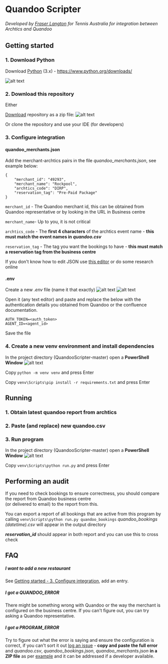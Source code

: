 # Quandoo Scripter
###### Developed by [Fraser Langton](https://github.com/fraser-langton) for Tennis Australia for integration between Archtics and Quandoo


## Getting started

### 1. Download Python
Download [Python](https://www.python.org/downloads/) (3.x) - https://www.python.org/downloads/

![alt text](https://i.ibb.co/ygr9F0c/Capture.png)


### 2. Download this repository
Either

[Download](https://github.com/fraser-langton/QuandooScripter/archive/master.zip) repository as a zip file:
![alt text](https://i.ibb.co/6wQHt2L/Screenshot-2021-03-05-111248.png)

Or clone the repository and use your IDE (for developers)


### 3. Configure integration
#### quandoo_merchants.json
Add the merchant-archtics pairs in the file _quandoo_merchants.json_, see example below:
```
{
    "merchant_id": "49293",
    "merchant_name": "Rockpool",
    "archtics_code": "DIRP",
    "reservation_tag": "Pre-Paid Package"
}
```
`merchant_id` - The Quandoo merchant id, this can be obtained from Quandoo representative or by looking in the URL 
in Business centre

`merchant_name`- Up to you, it is not critical

`archtics_code` - The **first 4 characters** of the archtics event name - **this must match the event names in _quandoo.csv_**

`reservation_tag` - The tag you want the bookings to have - **this must match a reservation tag from the business centre**

If you don't know how to edit JSON use [this editor](https://jsoneditoronline.org/) or do some research online


#### .env
Create a new _.env_ file (name it that exactly)
![alt text](https://i.ibb.co/mXzC7kj/Screenshot-2021-03-05-125447.png)
![alt text](https://i.ibb.co/nCDmKFt/Screenshot-2021-03-05-125518.png)
 
Open it (any text editor) and paste and replace the below with the authentication details you 
obtained from Quandoo or the confluence documentation.
```
AUTH_TOKEN=<auth_token>
AGENT_ID=<agent_id>
```
Save the file

### 4. Create a new venv environment and install dependencies
In the project directory (QuandooScripter-master) open a **PowerShell Window** 
![alt text](https://i.ibb.co/fn2QFd7/Screenshot-2021-03-05-135829.png)

Copy `python -m venv venv` and press Enter

Copy `venv\Scripts\pip install -r requirements.txt` and press Enter


## Running

### 1. Obtain latest quandoo report from archtics

### 2. Paste (and replace) new quandoo.csv

### 3. Run program
In the project directory (QuandooScripter-master) open a **PowerShell Window** 
![alt text](https://i.ibb.co/fn2QFd7/Screenshot-2021-03-05-135829.png)

Copy `venv\Scripts\python run.py` and press Enter


## Performing an audit

If you need to check bookings to ensure correctness, you should compare the report from Quandoo business centre  
(or delivered to email) to the report from this. 

You can export a report of all bookings that are active from this program by calling 
`venv\Scripts\python run.py quandoo_bookings` _quandoo_bookings (datetime).csv_ will appear in the output directory

_**reservation_id**_ should appear in both report and you can use this to cross check


## FAQ

##### I want to add a new restaurant
See [Getting started - 3. Configure integration](#3-configure-integration), add an entry.   

##### I got a _QUANDOO_ERROR_
There might be something wrong with Quandoo or the way the merchant is configured on the business centre. If you can't figure out, you can try asking a Quandoo representative.

##### I got a _PROGRAM_ERROR_
Try to figure out what the error is saying and ensure the configuration is correct, if you can't sort it out [log an issue](https://github.com/fraser-langton/QuandooScripter/issues/new) - **copy and paste the full error** and _quandoo.csv_, _quandoo_bookings.json_, _quandoo_merchants.json_ **in a ZIP file** as per [example](https://github.com/fraser-langton/QuandooScripter/issues/1) and it can be addressed if a developer available.
